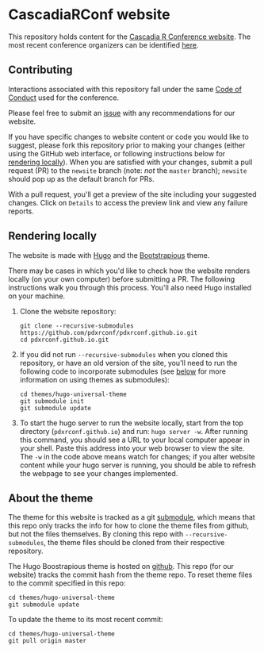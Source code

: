 # CascadiaRConf website

This repository holds content for the [Cascadia R Conference website](https://cascadiarconf.org).
The most recent conference organizers can be identified [here](https://cascadiarconf.org/about/).  

## Contributing

Interactions associated with this repository fall under the same [Code of Conduct](https://cascadiarconf.org/policies/)
used for the conference.

Please feel free to submit an [issue](https://github.com/pdxrconf/pdxrconf.github.io/issues) with any recommendations for our website.

If you have specific changes to website content or code you would like to suggest,
please fork this repository prior to making your changes (either using the GitHub web interface, 
or following instructions below for [rendering locally](#rendering-locally)).
When you are satisfied with your changes,
submit a pull request (PR) to the `newsite` branch (note: *not* the `master` branch);
`newsite` should pop up as the default branch for PRs.

With a pull request, you'll get a preview of the site including your suggested changes.
Click on `Details` to access the preview link
and view any failure reports.

## Rendering locally

The website is made with [Hugo](https://gohugo.io/)
and the [Bootstrapious](https://bootstrapious.com/free-templates) theme.

There may be cases in which you'd like to check how the website renders locally (on your own computer)
before submitting a PR.
The following instructions walk you through this process.
You'll also need Hugo installed on your machine.

1. Clone the website repository: 
    ```
    git clone --recursive-submodules https://github.com/pdxrconf/pdxrconf.github.io.git
    cd pdxrconf.github.io.git
    ```  

2. If you did not run `--recursive-submodules` when you cloned this repository,
or have an old version of the site,
you'll need to run the following code to incorporate submodules (see [below](#about-the-theme) for more information on using themes as submodules):
    ```
    cd themes/hugo-universal-theme
    git submodule init
    git submodule update
    ```

3. To start the hugo server to run the website locally,
start from the top directory (`pdxrconf.github.io`) and run: `hugo server -w`.
After running this command,
you should see a URL to your local computer appear in your shell.
Paste this address into your web browser to view the site.
The `-w` in the code above means watch for changes;
if you alter website content while your hugo server is running,
you should be able to refresh the webpage to see your changes implemented.

## About the theme

The theme for this website is tracked as a git [submodule](https://git-scm.com/book/en/v2/Git-Tools-Submodules), which means that this repo only tracks the info for how to clone the theme files from github, but not the files themselves. 
By cloning this repo with `--recursive-submodules`, the theme files should be cloned from their respective repository. 

The Hugo Boostrapious theme is hosted on [github](https://github.com/devcows/hugo-universal-theme). 
This repo (for our website) tracks the commit hash from the theme repo. To reset theme files to the commit specified in this repo: 

```
cd themes/hugo-universal-theme
git submodule update
```

To update the theme to its most recent commit: 

```
cd themes/hugo-universal-theme
git pull origin master
```
